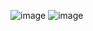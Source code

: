 ![image](https://user-images.githubusercontent.com/93586279/194716881-1aa20836-006a-47ce-aa24-74944e1cc1ec.png)
![image](https://user-images.githubusercontent.com/93586279/194716936-e9ec8cf7-81c9-4aad-ae9f-27536e2b5784.png)

